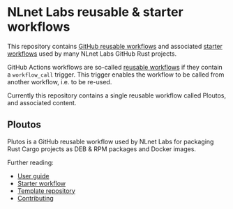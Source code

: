 # NLnet Labs reusable & starter workflows

This repository contains [GitHub reusable workflows](https://docs.github.com/en/actions/using-workflows/reusing-workflows) and associated [starter workflows](https://docs.github.com/en/actions/using-workflows/creating-starter-workflows-for-your-organization) used by many NLnet Labs GitHub Rust projects.

GitHub Actions workflows are so-called [reusable workflows](https://docs.github.com/en/actions/using-workflows/reusing-workflows) if they contain a `workflow_call` trigger. This trigger enables the workflow to be called from another workflow, i.e. to be re-used.

Currently this repository contains a single reusable workflow called Ploutos, and associated content.

## Ploutos

Plutos is a GitHub reusable workflow used by NLnet Labs for packaging Rust Cargo projects as DEB & RPM packages and Docker images.

Further reading:

  - [User guide](./ploutos/README.md)
  - [Starter workflow](./ploutos/starter_workflow.md)
  - [Template repository](./ploutos/template_repository.md)
  - [Contributing](./ploutos/develop/README.md)


